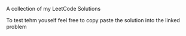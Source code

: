 A collection of my LeetCode Solutions

To test tehm youself feel free to copy paste the solution into the linked problem

